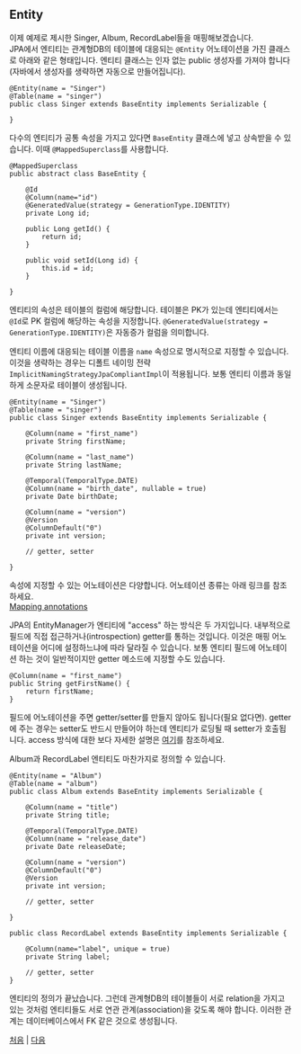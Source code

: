 ## Entity
이제 예제로 제시한 Singer, Album, RecordLabel들을 매핑해보겠습니다.  
JPA에서 엔티티는 관계형DB의 테이블에 대응되는 `@Entity` 어노테이션을 가진 클래스로 아래와 같은 형태입니다. 엔티티 클래스는 인자 없는 public 생성자를 가져야 합니다(자바에서 생성자를 생략하면 자동으로 만들어집니다).

```
@Entity(name = "Singer")
@Table(name = "singer")
public class Singer extends BaseEntity implements Serializable {

}
```
다수의 엔티티가 공통 속성을 가지고 있다면 `BaseEntity` 클래스에 넣고 상속받을 수 있습니다. 이때 `@MappedSuperclass`를 사용합니다.
```
@MappedSuperclass
public abstract class BaseEntity {
	
	@Id
	@Column(name="id")
	@GeneratedValue(strategy = GenerationType.IDENTITY)
	private Long id;

	public Long getId() {
		return id;
	}

	public void setId(Long id) {
		this.id = id;
	}	

}
```
엔티티의 속성은 테이블의 컬럼에 해당합니다. 테이블은 PK가 있는데 엔티티에서는 `@Id`로 PK 컬럼에 해당하는 속성을 지정합니다. `@GeneratedValue(strategy = GenerationType.IDENTITY)`은 자동증가 컬럼을 의미합니다.

엔티티 이름에 대응되는 테이블 이름을 `name` 속성으로 명시적으로 지정할 수 있습니다. 이것을 생략하는 경우는 디폴트 네이밍 전략 `ImplicitNamingStrategyJpaCompliantImpl`이 적용됩니다. 보통 엔티티 이름과 동일하게 소문자로 테이블이 생성됩니다.

```
@Entity(name = "Singer")
@Table(name = "singer")
public class Singer extends BaseEntity implements Serializable {
	
	@Column(name = "first_name")	
	private String firstName;

	@Column(name = "last_name")
	private String lastName;
	
	@Temporal(TemporalType.DATE)
	@Column(name = "birth_date", nullable = true)
	private Date birthDate;
	
	@Column(name = "version")
	@Version
	@ColumnDefault("0")
	private int version;

    // getter, setter

}
```
속성에 지정할 수 있는 어노테이션은 다양합니다. 어노테이션 종류는 아래 링크를 참조하세요.  
[Mapping annotations](https://docs.jboss.org/hibernate/orm/5.3/userguide/html_single/Hibernate_User_Guide.html#annotations)

JPA의 EntityManager가 엔티티에 "access" 하는 방식은 두 가지입니다. 내부적으로 필드에 직접 접근하거나(introspection) getter를 통하는 것입니다. 이것은 매핑 어노테이션을 어디에 설정하느냐에 따라 달라질 수 있습니다. 보통 엔티티 필드에 어노테이션 하는 것이 일반적이지만 getter 메소드에 지정할 수도 있습니다.

```
@Column(name = "first_name")
public String getFirstName() {
	return firstName;
}
```

 필드에 어노테이션을 주면 getter/setter를 만들지 않아도 됩니다(필요 없다면). getter에 주는 경우는 setter도 반드시 만들어야 하는데 엔티티가 로딩될 때 setter가 호출됩니다. access 방식에 대한 보다 자세한 설명은 [여기](https://docs.jboss.org/hibernate/orm/5.3/userguide/html_single/Hibernate_User_Guide.html#access)를 참조하세요.

Album과 RecordLabel 엔티티도 마찬가지로 정의할 수 있습니다.

```
@Entity(name = "Album")
@Table(name = "album")
public class Album extends BaseEntity implements Serializable {
	
	@Column(name = "title")
	private String title;
	
	@Temporal(TemporalType.DATE)
	@Column(name = "release_date")	
	private Date releaseDate;
	
	@Column(name = "version")
	@ColumnDefault("0")
	@Version
	private int version;

	// getter, setter

}
```

```
public class RecordLabel extends BaseEntity implements Serializable {
	
	@Column(name="label", unique = true)
	private String label;	

	// getter, setter
}
```

엔티티의 정의가 끝났습니다. 그런데 관계형DB의 테이블들이 서로 relation을 가지고 있는 것처럼 엔티티들도 서로 연관 관계(association)을 갖도록 해야 합니다. 이러한 관계는 데이터베이스에서 FK 같은 것으로 생성됩니다.

[처음](../README.md) | [다음](../06/README.md)
